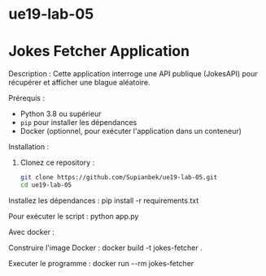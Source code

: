 # ue19-lab-05


# Jokes Fetcher Application

Description :
Cette application interroge une API publique (JokesAPI) pour récupérer et afficher une blague aléatoire.

Prérequis :
- Python 3.8 ou supérieur
- `pip` pour installer les dépendances
- Docker (optionnel, pour exécuter l'application dans un conteneur)

Installation :
1. Clonez ce repository :
   ```bash
   git clone https://github.com/Supianbek/ue19-lab-05.git
   cd ue19-lab-05

Installez les dépendances :
pip install -r requirements.txt

Pour exécuter le script :
python app.py

Avec docker :

Construire l'image Docker : 
docker build -t jokes-fetcher .

Executer le programme :
docker run --rm jokes-fetcher

